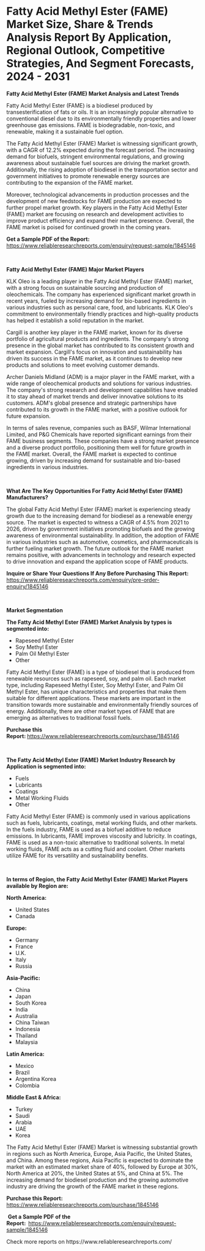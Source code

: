 <p><h1>Fatty Acid Methyl Ester (FAME) Market Size, Share & Trends Analysis Report By Application, Regional Outlook, Competitive Strategies, And Segment Forecasts, 2024 - 2031</h1></p><p><strong>Fatty Acid Methyl Ester (FAME) Market Analysis and Latest Trends</strong></p>
<p><p>Fatty Acid Methyl Ester (FAME) is a biodiesel produced by transesterification of fats or oils. It is an increasingly popular alternative to conventional diesel due to its environmentally friendly properties and lower greenhouse gas emissions. FAME is biodegradable, non-toxic, and renewable, making it a sustainable fuel option.</p><p>The Fatty Acid Methyl Ester (FAME) Market is witnessing significant growth, with a CAGR of 12.2% expected during the forecast period. The increasing demand for biofuels, stringent environmental regulations, and growing awareness about sustainable fuel sources are driving the market growth. Additionally, the rising adoption of biodiesel in the transportation sector and government initiatives to promote renewable energy sources are contributing to the expansion of the FAME market.</p><p>Moreover, technological advancements in production processes and the development of new feedstocks for FAME production are expected to further propel market growth. Key players in the Fatty Acid Methyl Ester (FAME) market are focusing on research and development activities to improve product efficiency and expand their market presence. Overall, the FAME market is poised for continued growth in the coming years.</p></p>
<p><strong>Get a Sample PDF of the Report:&nbsp;</strong> <a href="https://www.reliableresearchreports.com/enquiry/request-sample/1845146">https://www.reliableresearchreports.com/enquiry/request-sample/1845146</a></p>
<p>&nbsp;</p>
<p><strong>Fatty Acid Methyl Ester (FAME) Major Market Players</strong></p>
<p><p>KLK Oleo is a leading player in the Fatty Acid Methyl Ester (FAME) market, with a strong focus on sustainable sourcing and production of oleochemicals. The company has experienced significant market growth in recent years, fueled by increasing demand for bio-based ingredients in various industries such as personal care, food, and lubricants. KLK Oleo's commitment to environmentally friendly practices and high-quality products has helped it establish a solid reputation in the market.</p><p>Cargill is another key player in the FAME market, known for its diverse portfolio of agricultural products and ingredients. The company's strong presence in the global market has contributed to its consistent growth and market expansion. Cargill's focus on innovation and sustainability has driven its success in the FAME market, as it continues to develop new products and solutions to meet evolving customer demands.</p><p>Archer Daniels Midland (ADM) is a major player in the FAME market, with a wide range of oleochemical products and solutions for various industries. The company's strong research and development capabilities have enabled it to stay ahead of market trends and deliver innovative solutions to its customers. ADM's global presence and strategic partnerships have contributed to its growth in the FAME market, with a positive outlook for future expansion.</p><p>In terms of sales revenue, companies such as BASF, Wilmar International Limited, and P&G Chemicals have reported significant earnings from their FAME business segments. These companies have a strong market presence and a diverse product portfolio, positioning them well for future growth in the FAME market. Overall, the FAME market is expected to continue growing, driven by increasing demand for sustainable and bio-based ingredients in various industries.</p></p>
<p>&nbsp;</p>
<p><strong>What Are The Key Opportunities For Fatty Acid Methyl Ester (FAME) Manufacturers?</strong></p>
<p><p>The global Fatty Acid Methyl Ester (FAME) market is experiencing steady growth due to the increasing demand for biodiesel as a renewable energy source. The market is expected to witness a CAGR of 4.5% from 2021 to 2026, driven by government initiatives promoting biofuels and the growing awareness of environmental sustainability. In addition, the adoption of FAME in various industries such as automotive, cosmetics, and pharmaceuticals is further fueling market growth. The future outlook for the FAME market remains positive, with advancements in technology and research expected to drive innovation and expand the application scope of FAME products.</p></p>
<p><strong>Inquire or Share Your Questions If Any Before Purchasing This Report:</strong> <a href="https://www.reliableresearchreports.com/enquiry/pre-order-enquiry/1845146">https://www.reliableresearchreports.com/enquiry/pre-order-enquiry/1845146</a></p>
<p>&nbsp;</p>
<p><strong>Market Segmentation</strong></p>
<p><strong>The Fatty Acid Methyl Ester (FAME) Market Analysis by types is segmented into:</strong></p>
<p><ul><li>Rapeseed Methyl Ester</li><li>Soy Methyl Ester</li><li>Palm Oil Methyl Ester</li><li>Other</li></ul></p>
<p><p>Fatty Acid Methyl Ester (FAME) is a type of biodiesel that is produced from renewable resources such as rapeseed, soy, and palm oil. Each market type, including Rapeseed Methyl Ester, Soy Methyl Ester, and Palm Oil Methyl Ester, has unique characteristics and properties that make them suitable for different applications. These markets are important in the transition towards more sustainable and environmentally friendly sources of energy. Additionally, there are other market types of FAME that are emerging as alternatives to traditional fossil fuels.</p></p>
<p><strong>Purchase this Report:&nbsp;</strong><a href="https://www.reliableresearchreports.com/purchase/1845146">https://www.reliableresearchreports.com/purchase/1845146</a></p>
<p>&nbsp;</p>
<p><strong>The Fatty Acid Methyl Ester (FAME) Market Industry Research by Application is segmented into:</strong></p>
<p><ul><li>Fuels</li><li>Lubricants</li><li>Coatings</li><li>Metal Working Fluids</li><li>Other</li></ul></p>
<p><p>Fatty Acid Methyl Ester (FAME) is commonly used in various applications such as fuels, lubricants, coatings, metal working fluids, and other markets. In the fuels industry, FAME is used as a biofuel additive to reduce emissions. In lubricants, FAME improves viscosity and lubricity. In coatings, FAME is used as a non-toxic alternative to traditional solvents. In metal working fluids, FAME acts as a cutting fluid and coolant. Other markets utilize FAME for its versatility and sustainability benefits.</p></p>
<p>&nbsp;</p>
<p><strong>In terms of Region, the Fatty Acid Methyl Ester (FAME) Market Players available by Region are:</strong></p>
<p>
    <p> <strong> North America: </strong>
        <ul>
            <li>United States</li>
            <li>Canada</li>
        </ul>
        </p> 
    <p> <strong> Europe: </strong>
        <ul>
            <li>Germany</li>
            <li>France</li>
            <li>U.K.</li>
            <li>Italy</li>
            <li>Russia</li>
        </ul>
        </p> 
    <p> <strong> Asia-Pacific: </strong>
        <ul>
            <li>China</li>
            <li>Japan</li>
            <li>South Korea</li>
            <li>India</li>
            <li>Australia</li>
            <li>China Taiwan</li>
            <li>Indonesia</li>
            <li>Thailand</li>
            <li>Malaysia</li>
        </ul>
        </p> 
    <p> <strong> Latin America: </strong>
        <ul>
            <li>Mexico</li>
            <li>Brazil</li>
            <li>Argentina Korea</li>
            <li>Colombia</li>
        </ul>
        </p> 
    <p> <strong> Middle East & Africa: </strong>
        <ul>
            <li>Turkey</li>
            <li>Saudi</li>
            <li>Arabia</li>
            <li>UAE</li>
            <li>Korea</li>
        </ul>
    </p>
    </p>
<p><p>The Fatty Acid Methyl Ester (FAME) Market is witnessing substantial growth in regions such as North America, Europe, Asia Pacific, the United States, and China. Among these regions, Asia Pacific is expected to dominate the market with an estimated market share of 40%, followed by Europe at 30%, North America at 20%, the United States at 5%, and China at 5%. The increasing demand for biodiesel production and the growing automotive industry are driving the growth of the FAME market in these regions.</p></p>
<p><strong>Purchase this Report: </strong><a href="https://www.reliableresearchreports.com/purchase/1845146">https://www.reliableresearchreports.com/purchase/1845146</a></p>
<p>&nbsp;<strong>Get a Sample PDF of the Report:&nbsp;&nbsp;</strong><a href="https://www.reliableresearchreports.com/enquiry/request-sample/1845146">https://www.reliableresearchreports.com/enquiry/request-sample/1845146</a></p>
<p><strong></strong></p>
<p>Check more reports on https://www.reliableresearchreports.com/</p>